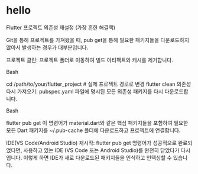 # hello

Flutter 프로젝트 의존성 재설정 (가장 흔한 해결책)

Git을 통해 프로젝트를 가져왔을 때, pub get을 통해 필요한 패키지들을 다운로드하지 않아서 발생하는 경우가 대부분입니다.

프로젝트 클린:
프로젝트 폴더로 이동하여 빌드 아티팩트와 캐시를 제거합니다.

Bash

cd /path/to/your/flutter_project # 실제 프로젝트 경로로 변경
flutter clean
의존성 다시 가져오기:
pubspec.yaml 파일에 명시된 모든 의존성 패키지를 다시 다운로드합니다.

Bash

flutter pub get
이 명령어가 material.dart와 같은 핵심 패키지들을 포함하여 필요한 모든 Dart 패키지를 ~/.pub-cache 폴더에 다운로드하고 프로젝트에 연결합니다.

IDE(VS Code/Android Studio) 재시작:
flutter pub get 명령어가 성공적으로 완료되었다면, 사용하고 있는 IDE (VS Code 또는 Android Studio)를 완전히 닫았다가 다시 엽니다. 이렇게 하면 IDE가 새로 다운로드된 패키지들을 인식하고 인덱싱할 수 있습니다.
